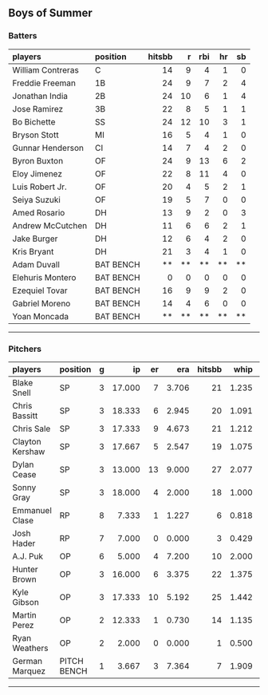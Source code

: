 ## Boys of Summer

### Batters

 
|players           |position  | hitsbb|  r| rbi| hr| sb| 
|:-----------------|:---------|------:|--:|---:|--:|--:| 
|William Contreras |C         |     14|  9|   4|  1|  0| 
|Freddie Freeman   |1B        |     24|  9|   7|  2|  4| 
|Jonathan India    |2B        |     24| 10|   6|  1|  4| 
|Jose Ramirez      |3B        |     22|  8|   5|  1|  1| 
|Bo Bichette       |SS        |     24| 12|  10|  3|  1| 
|Bryson Stott      |MI        |     16|  5|   4|  1|  0| 
|Gunnar Henderson  |CI        |     14|  7|   4|  2|  0| 
|Byron Buxton      |OF        |     24|  9|  13|  6|  2| 
|Eloy Jimenez      |OF        |     22|  8|  11|  4|  0| 
|Luis Robert Jr.   |OF        |     20|  4|   5|  2|  1| 
|Seiya Suzuki      |OF        |     19|  5|   7|  0|  0| 
|Amed Rosario      |DH        |     13|  9|   2|  0|  3| 
|Andrew McCutchen  |DH        |     11|  6|   6|  2|  1| 
|Jake Burger       |DH        |     12|  6|   4|  2|  0| 
|Kris Bryant       |DH        |     21|  3|   4|  1|  0| 
|Adam Duvall       |BAT BENCH |     **| **|  **| **| **| 
|Elehuris Montero  |BAT BENCH |      0|  0|   0|  0|  0| 
|Ezequiel Tovar    |BAT BENCH |     16|  9|   9|  2|  0| 
|Gabriel Moreno    |BAT BENCH |     14|  4|   6|  0|  0| 
|Yoan Moncada      |BAT BENCH |     **| **|  **| **| **| 


* * *

### Pitchers

 
|players         |position    |  g|     ip| er|   era| hitsbb|  whip| so|  w| sv| 
|:---------------|:-----------|--:|------:|--:|-----:|------:|-----:|--:|--:|--:| 
|Blake Snell     |SP          |  3| 17.000|  7| 3.706|     21| 1.235| 18|  1|  0| 
|Chris Bassitt   |SP          |  3| 18.333|  6| 2.945|     20| 1.091| 16|  2|  0| 
|Chris Sale      |SP          |  3| 17.333|  9| 4.673|     21| 1.212| 15|  2|  0| 
|Clayton Kershaw |SP          |  3| 17.667|  5| 2.547|     19| 1.075| 22|  2|  0| 
|Dylan Cease     |SP          |  3| 13.000| 13| 9.000|     27| 2.077| 14|  0|  0| 
|Sonny Gray      |SP          |  3| 18.000|  4| 2.000|     18| 1.000| 21|  2|  0| 
|Emmanuel Clase  |RP          |  8|  7.333|  1| 1.227|      6| 0.818|  2|  0|  5| 
|Josh Hader      |RP          |  7|  7.000|  0| 0.000|      3| 0.429|  6|  0|  6| 
|A.J. Puk        |OP          |  6|  5.000|  4| 7.200|     10| 2.000|  7|  2|  2| 
|Hunter Brown    |OP          |  3| 16.000|  6| 3.375|     22| 1.375| 19|  1|  0| 
|Kyle Gibson     |OP          |  3| 17.333| 10| 5.192|     25| 1.442| 14|  1|  0| 
|Martin Perez    |OP          |  2| 12.333|  1| 0.730|     14| 1.135|  7|  1|  0| 
|Ryan Weathers   |OP          |  2|  2.000|  0| 0.000|      1| 0.500|  1|  0|  0| 
|German Marquez  |PITCH BENCH |  1|  3.667|  3| 7.364|      7| 1.909|  4|  0|  0| 


* * *


